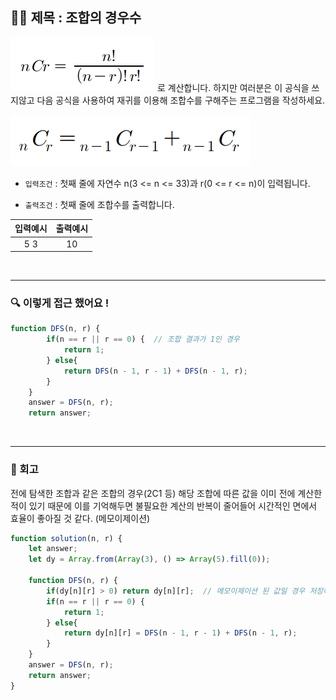## ✍🏻 제목 : 조합의 경우수
![Alt text](image.png) 로 계산합니다. 하지만 여러분은 이 공식을 쓰지않고 다음 공식을 사용하여 
재귀를 이용해 조합수를 구해주는 프로그램을 작성하세요. 

![Alt text](image-1.png)

- `입력조건` : 첫째 줄에 자연수 n(3 <= n <= 33)과 r(0 <= r <= n)이 입력됩니다.

- `출력조건` : 첫째 줄에 조합수를 출력합니다.

|입력예시|출력예시|
|:------:|:----:|
|5 3|10|


</br>

---

### 🔍 이렇게 접근 했어요 !

```javascript
function DFS(n, r) {
        if(n == r || r == 0) {  // 조합 결과가 1인 경우
            return 1;
        } else{
            return DFS(n - 1, r - 1) + DFS(n - 1, r);
        }
    }
    answer = DFS(n, r);
    return answer;
```

</br>

---

### 🐾 회고
전에 탐색한 조합과 같은 조합의 경우(2C1 등) 해당 조합에 따른 값을 이미 전에 계산한 적이 있기 때문에 이를 기억해두면 불필요한 계산의 반복이 줄어들어 시간적인 면에서 효율이 좋아질 것 같다. (메모이제이션)

```javascript
function solution(n, r) {
    let answer;
    let dy = Array.from(Array(3), () => Array(5).fill(0));

    function DFS(n, r) {
        if(dy[n][r] > 0) return dy[n][r];  // 메모이제이션 된 값일 경우 저장해놓은 값 반환
        if(n == r || r == 0) {
            return 1;
        } else{
            return dy[n][r] = DFS(n - 1, r - 1) + DFS(n - 1, r);
        }
    }
    answer = DFS(n, r);
    return answer;
}
```